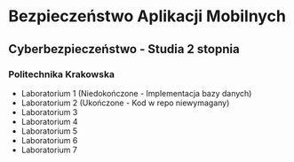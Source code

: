 # Bezpieczeństwo Aplikacji Mobilnych

## Cyberbezpieczeństwo - Studia 2 stopnia
### Politechnika Krakowska

- Laboratorium 1 (Niedokończone - Implementacja bazy danych)
- Laboratorium 2 (Ukończone - Kod w repo niewymagany)
- Laboratorium 3
- Laboratorium 4
- Laboratorium 5
- Laboratorium 6
- Laboratorium 7

